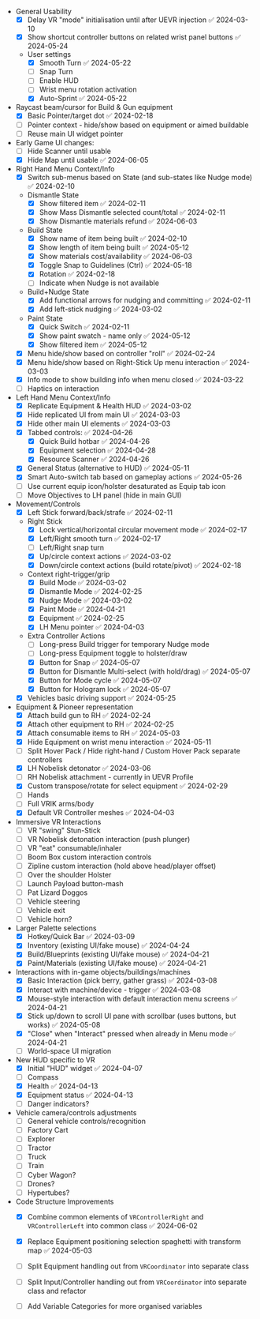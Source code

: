 - General Usability
	- [x] Delay VR "mode" initialisation until after UEVR injection ✅ 2024-03-10
	- [x] Show shortcut controller buttons on related wrist panel buttons ✅ 2024-05-24
	- User settings
		- [x] Smooth Turn ✅ 2024-05-22
		- [ ] Snap Turn
		- [ ] Enable HUD
		- [ ] Wrist menu rotation activation
		- [x] Auto-Sprint ✅ 2024-05-22
- Raycast beam/cursor for Build & Gun equipment
	- [x] Basic Pointer/target dot ✅ 2024-02-18
	- [ ] Pointer context - hide/show based on equipment or aimed buildable
	- [ ] Reuse main UI widget pointer
- Early Game UI changes:
	- [ ] Hide Scanner until usable
	- [x] Hide Map until usable ✅ 2024-06-05
- Right Hand Menu Context/Info
	- [x] Switch sub-menus based on State (and sub-states like Nudge mode) ✅ 2024-02-10
	- Dismantle State
		- [x] Show filtered item ✅ 2024-02-11
		- [x] Show Mass Dismantle selected count/total ✅ 2024-02-11
		- [x] Show Dismantle materials refund ✅ 2024-06-03
	- Build State
		- [x] Show name of item being built ✅ 2024-02-10
		- [x] Show length of item being built ✅ 2024-05-12
		- [x] Show materials cost/availability ✅ 2024-06-03
		- [x] Toggle Snap to Guidelines (Ctrl) ✅ 2024-05-18
		- [x] Rotation ✅ 2024-02-18
		- [ ] Indicate when Nudge is not available
	- Build+Nudge State
		- [x] Add functional arrows for nudging and committing ✅ 2024-02-11
		- [x] Add left-stick nudging ✅ 2024-03-02
	- Paint State
		- [x] Quick Switch ✅ 2024-02-11
		- [x] Show paint swatch - name only ✅ 2024-05-12
		- [x] Show filtered item ✅ 2024-05-12
	- [x] Menu hide/show based on controller "roll" ✅ 2024-02-24
	- [x] Menu hide/show based on Right-Stick Up menu interaction ✅ 2024-03-03
	- [x] Info mode to show building info when menu closed ✅ 2024-03-22
	- [ ] Haptics on interaction
- Left Hand Menu Context/Info
	- [x] Replicate Equipment & Health HUD ✅ 2024-03-02
	- [x] Hide replicated UI from main UI ✅ 2024-03-03
	- [x] Hide other main UI elements ✅ 2024-03-03
	- [x] Tabbed controls: ✅ 2024-04-26
		- [x] Quick Build hotbar ✅ 2024-04-26
		- [x] Equipment selection ✅ 2024-04-28
		- [x] Resource Scanner ✅ 2024-04-26
	- [x] General Status (alternative to HUD) ✅ 2024-05-11
	- [x] Smart Auto-switch tab based on gameplay actions ✅ 2024-05-26
	- [ ] Use current equip icon/holster desaturated as Equip tab icon
	- [ ] Move Objectives to LH panel (hide in main GUI)
- Movement/Controls
	- [x] Left Stick forward/back/strafe ✅ 2024-02-11
	- Right Stick
		- [x] Lock vertical/horizontal circular movement mode ✅ 2024-02-17
		- [x] Left/Right smooth turn ✅ 2024-02-17
		- [ ] Left/Right snap turn
		- [x] Up/circle context actions ✅ 2024-03-02
		- [x] Down/circle context actions (build rotate/pivot) ✅ 2024-02-18
	- Context right-trigger/grip
		- [x] Build Mode ✅ 2024-03-02
		- [x] Dismantle Mode ✅ 2024-02-25
		- [x] Nudge Mode ✅ 2024-03-02
		- [x] Paint Mode ✅ 2024-04-21
		- [x] Equipment ✅ 2024-02-25
		- [x] LH Menu pointer ✅ 2024-04-03
	- Extra Controller Actions
		- [ ] Long-press Build trigger for temporary Nudge mode
		- [ ] Long-press Equipment toggle to holster/draw
		- [x] Button for Snap ✅ 2024-05-07
		- [x] Button for Dismantle Multi-select (with hold/drag) ✅ 2024-05-07
		- [x] Button for Mode cycle ✅ 2024-05-07
		- [x] Button for Hologram lock ✅ 2024-05-07
	- [x] Vehicles basic driving support ✅ 2024-05-25
- Equipment & Pioneer representation
	- [x] Attach build gun to RH ✅ 2024-02-24
	- [x] Attach other equipment to RH ✅ 2024-02-25
	- [x] Attach consumable items to RH ✅ 2024-05-03
	- [x] Hide Equipment on wrist menu interaction ✅ 2024-05-11
	- [ ] Split Hover Pack / Hide right-hand / Custom Hover Pack separate controllers
	- [x] LH Nobelisk detonator ✅ 2024-03-06
	- [ ] RH Nobelisk attachment - currently in UEVR Profile
	- [x] Custom transpose/rotate for select equipment ✅ 2024-02-29
	- [ ] Hands
	- [ ] Full VRIK arms/body
	- [x] Default VR Controller meshes ✅ 2024-04-03
- Immersive VR Interactions
	- [ ] VR "swing" Stun-Stick
	- [ ] VR Nobelisk detonation interaction (push plunger)
	- [ ] VR "eat" consumable/inhaler
	- [ ] Boom Box custom interaction controls
	- [ ] Zipline custom interaction (hold above head/player offset)
	- [ ] Over the shoulder Holster
	- [ ] Launch Payload button-mash
	- [ ] Pat Lizard Doggos
	- [ ] Vehicle steering
	- [ ] Vehicle exit
	- [ ] Vehicle horn?
- Larger Palette selections
	- [x] Hotkey/Quick Bar ✅ 2024-03-09
	- [x] Inventory (existing UI/fake mouse) ✅ 2024-04-24
	- [x] Build/Blueprints (existing UI/fake mouse) ✅ 2024-04-21
	- [x] Paint/Materials (existing UI/fake mouse) ✅ 2024-04-21
- Interactions with in-game objects/buildings/machines
	- [x] Basic Interaction (pick berry, gather grass) ✅ 2024-03-08
	- [x] Interact with machine/device - trigger ✅ 2024-03-08
	- [x] Mouse-style interaction with default interaction menu screens ✅ 2024-04-21
	- [x] Stick up/down to scroll UI pane with scrollbar (uses buttons, but works) ✅ 2024-05-08
	- [x] "Close" when "Interact" pressed when already in Menu mode ✅ 2024-04-21
	- [ ] World-space UI migration
- New HUD specific to VR
	- [x] Initial "HUD" widget ✅ 2024-04-07
	- [ ] Compass
	- [x] Health ✅ 2024-04-13
	- [x] Equipment status ✅ 2024-04-13
	- [ ] Danger indicators?
- Vehicle camera/controls adjustments
	- [ ] General vehicle controls/recognition
	- [ ] Factory Cart
	- [ ] Explorer
	- [ ] Tractor
	- [ ] Truck
	- [ ] Train
	- [ ] Cyber Wagon?
	- [ ] Drones?
	- [ ] Hypertubes?
- Code Structure Improvements
	- [x] Combine common elements of `VRControllerRight` and `VRControllerLeft` into common class ✅ 2024-06-02
	- [x] Replace Equipment positioning selection spaghetti with transform map ✅ 2024-05-03
	- [ ] Split Equipment handling out from `VRCoordinator` into separate class
	- [ ] Split Input/Controller handling out from `VRCoordinator` into separate class and refactor
	- [ ] Add Variable Categories for more organised variables


